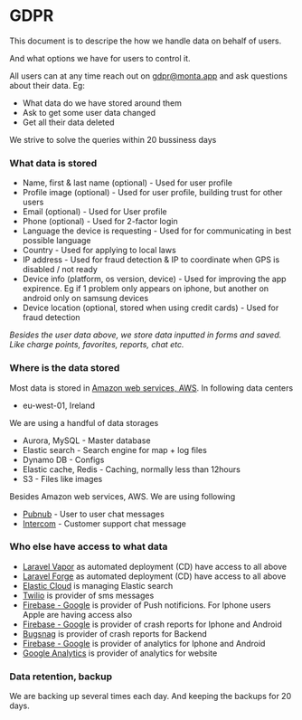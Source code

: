 # GDPR

This document is to descripe the how we handle data on behalf of users.

And what options we have for users to control it.

All users can at any time reach out on gdpr@monta.app and ask questions about their data. Eg:

 - What data do we have stored around them
 - Ask to get some user data changed
 - Get all their data deleted
 
 We strive to solve the queries within 20 bussiness days
 
 ### What data is stored
 
 - Name, first & last name (optional) - Used for user profile
 - Profile image (optional) - Used for user profile, building trust for other users
 - Email (optional) - Used for User profile
 - Phone (optional) - Used for 2-factor login
 - Language the device is requesting - Used for for communicating in best possible language
 - Country - Used for applying to local laws
 - IP address - Used for fraud detection & IP to coordinate when GPS is disabled / not ready
 - Device info (platform, os version, device) - Used for improving the app expirence. Eg if 1 problem only appears on iphone, but another on android only on samsung devices
 - Device location (optional, stored when using credit cards) - Used for fraud detection

_Besides the user data above, we store data inputted in forms and saved. Like charge points, favorites, reports, chat etc._

### Where is the data stored

Most data is stored in [Amazon web services, AWS](https://aws.amazon.com/). In following data centers

 - eu-west-01, Ireland

We are using a handful of data storages

 - Aurora, MySQL - Master database
 - Elastic search - Search engine for map + log files
 - Dynamo DB - Configs
 - Elastic cache, Redis - Caching, normally less than 12hours
 - S3 - Files like images

Besides Amazon web services, AWS. We are using following

 - [Pubnub](https://pubnub.com) - User to user chat messages
 - [Intercom](https://intercom.com) - Customer support chat message

### Who else have access to what data

 - [Laravel Vapor](http://vapor.laravel.com/) as automated deployment (CD) have access to all above
 - [Laravel Forge](http://forge.laravel.com/) as automated deployment (CD) have access to all above
 - [Elastic Cloud](https://cloud.elastic.co) is managing Elastic search
 - [Twilio](https://www.twilio.com) is provider of sms messages
 - [Firebase - Google](https://firebase.google.com/) is provider of Push notificions. For Iphone users Apple are having access also
 - [Firebase - Google](https://firebase.google.com/) is provider of crash reports for Iphone and Android
 - [Bugsnag](https://bugsnag.com/) is provider of crash reports for Backend
 - [Firebase - Google](https://firebase.google.com/) is provider of analytics for Iphone and Android
 - [Google Analytics](https://analytics.google.com/) is provider of analytics for website

### Data retention, backup

We are backing up several times each day. And keeping the backups for 20 days.
